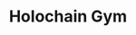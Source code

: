 ---
title: Holochain Gym
layout: layout-home
slogan: Let's train those holochain muscles!
callToActionItems:
  [{ text: 'Start your work out', href: '/developers/' }]
---